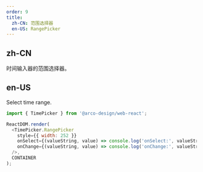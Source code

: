 ```yaml
---
order: 9
title:
  zh-CN: 范围选择器
  en-US: RangePicker
---
```


## zh-CN

时间输入器的范围选择器。

## en-US

Select time range.

```js
import { TimePicker } from '@arco-design/web-react';

ReactDOM.render(
  <TimePicker.RangePicker
    style={{ width: 252 }}
    onSelect={(valueString, value) => console.log('onSelect:', valueString, value)}
    onChange={(valueString, value) => console.log('onChange:', valueString, value)}
  />,
  CONTAINER
);
```
